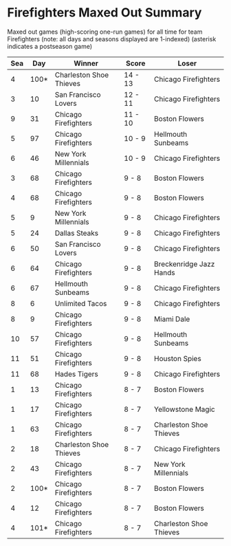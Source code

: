 # Firefighters Maxed Out Summary



Maxed out games (high-scoring one-run games) for all time for team Firefighters (note: all days and seasons displayed are 1-indexed) (asterisk indicates a postseason game)


| Sea | Day | Winner | Score | Loser | 
| ------ |------ |------ |------ |------ |
| 4 | 100* | Charleston Shoe Thieves | 14 - 13 | Chicago Firefighters | 
| 3 | 10 | San Francisco Lovers | 12 - 11 | Chicago Firefighters | 
| 9 | 31 | Chicago Firefighters | 11 - 10 | Boston Flowers | 
| 5 | 97 | Chicago Firefighters | 10 - 9 | Hellmouth Sunbeams | 
| 6 | 46 | New York Millennials | 10 - 9 | Chicago Firefighters | 
| 3 | 68 | Chicago Firefighters | 9 - 8 | Boston Flowers | 
| 4 | 68 | Chicago Firefighters | 9 - 8 | Boston Flowers | 
| 5 | 9 | New York Millennials | 9 - 8 | Chicago Firefighters | 
| 5 | 24 | Dallas Steaks | 9 - 8 | Chicago Firefighters | 
| 6 | 50 | San Francisco Lovers | 9 - 8 | Chicago Firefighters | 
| 6 | 64 | Chicago Firefighters | 9 - 8 | Breckenridge Jazz Hands | 
| 6 | 67 | Hellmouth Sunbeams | 9 - 8 | Chicago Firefighters | 
| 8 | 6 | Unlimited Tacos | 9 - 8 | Chicago Firefighters | 
| 8 | 9 | Chicago Firefighters | 9 - 8 | Miami Dale | 
| 10 | 57 | Chicago Firefighters | 9 - 8 | Hellmouth Sunbeams | 
| 11 | 51 | Chicago Firefighters | 9 - 8 | Houston Spies | 
| 11 | 68 | Hades Tigers | 9 - 8 | Chicago Firefighters | 
| 1 | 13 | Chicago Firefighters | 8 - 7 | Boston Flowers | 
| 1 | 17 | Chicago Firefighters | 8 - 7 | Yellowstone Magic | 
| 1 | 63 | Chicago Firefighters | 8 - 7 | Charleston Shoe Thieves | 
| 2 | 18 | Charleston Shoe Thieves | 8 - 7 | Chicago Firefighters | 
| 2 | 43 | Chicago Firefighters | 8 - 7 | New York Millennials | 
| 2 | 100* | Chicago Firefighters | 8 - 7 | Boston Flowers | 
| 4 | 12 | Chicago Firefighters | 8 - 7 | Boston Flowers | 
| 4 | 101* | Chicago Firefighters | 8 - 7 | Charleston Shoe Thieves | 


